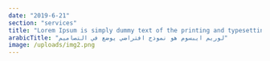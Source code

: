 ```yaml
---
date: "2019-6-21"
section: "services"
title: "Lorem Ipsum is simply dummy text of the printing and typesetting industry."
arabicTitle: "لوريم ايبسوم هو نموذج افتراضي يوضع في التصاميم"
image: /uploads/img2.png
---
```


